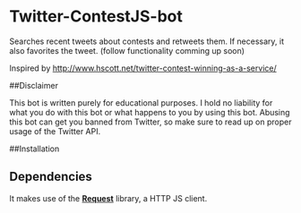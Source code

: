 # Twitter-ContestJS-bot

Searches recent tweets about contests and retweets them. If necessary, it also favorites the tweet. (follow functionality comming up soon)

Inspired by http://www.hscott.net/twitter-contest-winning-as-a-service/

##Disclaimer

This bot is written purely for educational purposes. I hold no liability for what you do with this bot or what happens to you by using this bot. Abusing this bot can get you banned from Twitter, so make sure to read up on proper usage of the Twitter API.

##Installation

## Dependencies
It makes use of the <a href="https://github.com/request/request"><b>Request</b></a> library, a HTTP JS client.
